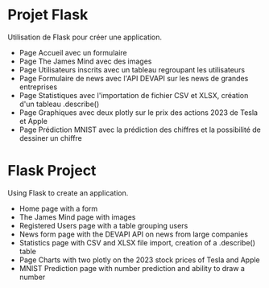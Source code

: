 # Projet Flask

Utilisation de Flask pour créer une application.

- Page Accueil avec un formulaire
- Page The James Mind avec des images
- Page Utilisateurs inscrits avec un tableau regroupant les utilisateurs
- Page Formulaire de news avec l'API DEVAPI sur les news de grandes entreprises
- Page Statistiques avec l'importation de fichier CSV et XLSX, création d'un tableau .describe()
- Page Graphiques avec deux plotly sur le prix des actions 2023 de Tesla et Apple
- Page Prédiction MNIST avec la prédiction des chiffres et la possibilité de dessiner un chiffre

# Flask Project

Using Flask to create an application.

- Home page with a form
- The James Mind page with images
- Registered Users page with a table grouping users
- News form page with the DEVAPI API on news from large companies
- Statistics page with CSV and XLSX file import, creation of a .describe() table
- Page Charts with two plotly on the 2023 stock prices of Tesla and Apple
- MNIST Prediction page with number prediction and ability to draw a number
